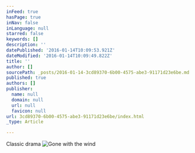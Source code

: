 ```yaml
---
inFeed: true
hasPage: true
inNav: false
inLanguage: null
starred: false
keywords: []
description: ''
datePublished: '2016-01-14T10:09:53.921Z'
dateModified: '2016-01-14T10:09:49.822Z'
title: ''
author: []
sourcePath: _posts/2016-01-14-3cd89370-6b00-4575-abe3-91171d23e6be.md
published: true
authors: []
publisher:
  name: null
  domain: null
  url: null
  favicon: null
url: 3cd89370-6b00-4575-abe3-91171d23e6be/index.html
_type: Article

---
```

Classic drama ![Gone with the wind](https://s3-us-west-2.amazonaws.com/the-grid-img/p/4696e66e995903c55b2b3b5fec295f35d31b4254.jpg)